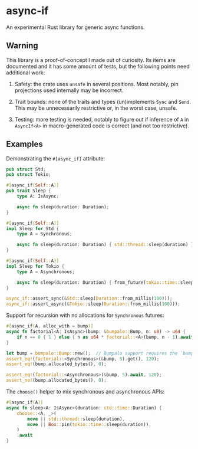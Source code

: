 # async-if

An experimental Rust library for generic async functions.

## Warning

This library is a proof-of-concept I made out of curiosity. Its items are
documented and it has some amount of tests, but the following points need
additional work:

1. Safety: the crate uses `unsafe` in several positions. Most notably, pin
   projections used internally may be incorrect.

2. Trait bounds: none of the traits and types (un)implements `Sync` and `Send`.
   This may be unnecessarily restrictive or, in the worst case, unsafe.

3. Testing: more testing is needed, notably to figure out if inference of `A` in
   `AsyncIf<A>` in macro-generated code is correct (and not too restrictive).

## Examples

Demonstrating the `#[async_if]` attribute:

```rust
pub struct Std;
pub struct Tokio;

#[async_if(Self::A)]
pub trait Sleep {
    type A: IsAsync;

    async fn sleep(duration: Duration);
}

#[async_if(Self::A)]
impl Sleep for Std {
    type A = Synchronous;

    async fn sleep(duration: Duration) { std::thread::sleep(duration) }
}

#[async_if(Self::A)]
impl Sleep for Tokio {
    type A = Asynchronous;

    async fn sleep(duration: Duration) { from_future(tokio::time::sleep(duration)).await }
}

async_if::assert_sync(&Std::sleep(Duration::from_millis(100)));
async_if::assert_async(&Tokio::sleep(Duration::from_millis(100)));
```

Support for recursion with no allocations for `Synchronous` futures:

```rust
#[async_if(A, alloc_with = bump)]
async fn factorial<A: IsAsync>(bump: &bumpalo::Bump, n: u8) -> u64 {
    if n == 0 { 1 } else { n as u64 * factorial::<A>(bump, n - 1).await }
}

let bump = bumpalo::Bump::new();  // Bumpalo support requires the `bumpalo` feature.
assert_eq!(factorial::<Synchronous>(&bump, 5).get(), 120);
assert_eq!(bump.allocated_bytes(), 0);

assert_eq!(factorial::<Asynchronous>(&bump, 5).await, 120);
assert_ne!(bump.allocated_bytes(), 0);
```

The `choose()` helper to mix synchronous and asynchronous APIs:

```rust
#[async_if(A)]
async fn sleep<A: IsAsync>(duration: std::time::Duration) {
    choose::<A, _>(
        move || std::thread::sleep(duration),
        move || Box::pin(tokio::time::sleep(duration)),
    )
    .await
}
```
